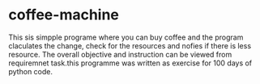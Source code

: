 # coffee-machine
This sis simpple programe where you can buy coffee and the program claculates the change, check for the resources and nofies if there is less resource.
The overall objective and instruction can be viewed from requiremnet task.this programme was written as exercise for 100 days of python code.
